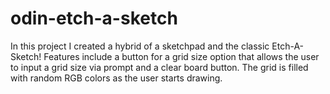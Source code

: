 # odin-etch-a-sketch
In this project I created a hybrid of a sketchpad and the classic Etch-A-Sketch! Features include a button for a grid size option that allows the user to input a grid size via prompt and a clear board button. The grid is filled with random RGB colors as the user starts drawing. 
